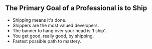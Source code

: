 ## The Primary Goal of a Professional is to Ship

- Shipping means it's done.
- Shippers are the most valued developers.
- The banner to hang over your head is 'I ship'.
- You get good, really good, by shipping.
- Fastest possible path to mastery. 
